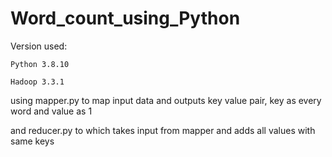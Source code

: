 # Word_count_using_Python
Version used:

    Python 3.8.10
  
    Hadoop 3.3.1

using mapper.py to map input data and outputs key value pair, key as every word and value as 1

and reducer.py to which takes input from mapper and adds all values with same keys
